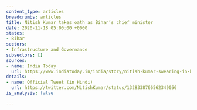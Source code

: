 ```yaml
---
content_type: articles
breadcrumbs: articles
title: Nitish Kumar takes oath as Bihar’s chief minister
date: 2020-11-18 05:00:00 +0000
states:
- Bihar
sectors:
- Infrastructure and Governance
subsectors: []
sources:
- name: India Today
  url: https://www.indiatoday.in/india/story/nitish-kumar-swearing-in-bihar-2-deputy-chief-minister-highlights-1741202-2020-11-16
details:
- name: Official Tweet (in Hindi)
  url: https://twitter.com/NitishKumar/status/1328338766562349056
is_analysis: false

---
```


